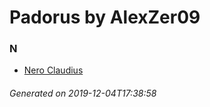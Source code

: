 # Padorus by AlexZer09

### N
* [Nero Claudius](https://github.com/shadow578/Project-Padoru/blob/master/table-of-contents/characters/NeroClaudius.md)

###### Generated on 2019-12-04T17:38:58
